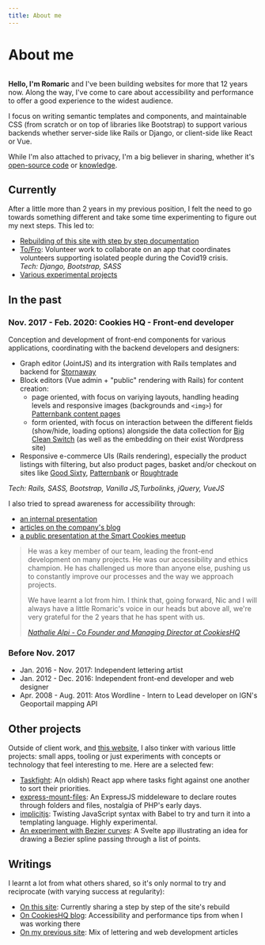 ```yaml
---
title: About me
---
```


About me
===

<div>

<img src="/media/me.png" alt="" class="avatar" role="presentation">

**Hello, I'm Romaric** and I've been building websites for more that 12 years now. Along the way, I've come to care about accessibility and performance to offer a good experience to the widest audience.

I focus on writing semantic templates and components, and maintainable CSS (from scratch or on top of libraries like Bootstrap)
to support various backends whether server-side like Rails or Django, or client-side like React or Vue.

</div>

While I'm also attached to privacy, I'm a big believer in sharing, whether it's [open-source code][github-profile] or [knowledge](#writings).

Currently
---

After a little more than 2 years in my previous position, I felt the need to go towards something different and take some time experimenting to figure out my next steps. This led to:

- [Rebuilding of this site with step by step documentation ](/posts/)
- [To/Fro][to-fro]: Volunteer work to collaborate on an app that coordinates volunteers supporting isolated people during the Covid19 crisis.<br> *Tech: Django, Bootstrap, SASS*
- [Various experimental projects](#other-projects)

In the past
---

### Nov. 2017 - Feb. 2020: Cookies HQ - Front-end developer

Conception and development of front-end components for various applications, coordinating with the backend developers and designers:

- Graph editor (JointJS) and its intergration with Rails templates and backend for [Stornaway][stornaway]
- Block editors (Vue admin + "public" rendering with Rails) for content creation:
  - page oriented, with focus on variying layouts, handling heading levels and responsive images (backgrounds and `<img>`) for [Patternbank content pages][patternbank]
  - form oriented, with focus on interaction between the different fields (show/hide, loading options) alongside the data collection for [Big Clean Switch][big-clean-switch] (as well as the embedding on their exist Wordpress site)
- Responsive e-commerce UIs (Rails rendering), especially the product listings with filtering, but also product pages, basket and/or checkout on sites like [Good Sixty], [Patternbank][patternbank-studio] or [Roughtrade]

*Tech: Rails, SASS, Bootstrap, Vanilla JS,Turbolinks, jQuery, VueJS*

I also tried to spread awareness for accessibility through:

- [an internal presentation][cookieshq-presentation]
- [articles on the company's blog][articles-at-cookies]
- [a public presentation at the Smart Cookies meetup][smart-cookies-accessibility]

<blockquote>

He was a key member of our team, leading the front-end development on many projects. He was our accessibility and ethics champion. He has challenged us more than anyone else, pushing us to constantly improve our processes and the way we approach projects.

We have learnt a lot from him. I think that, going forward, Nic and I will always have a little Romaric's voice in our heads but above all, we're very grateful for the 2 years that he has spent with us.

<cite><a href="https://www.linkedin.com/feed/update/urn%3Ali%3Aactivity%3A6638408058257055744/">Nathalie Alpi - Co Founder and Managing Director at CookiesHQ</a></cite>
</blockquote>

### Before Nov. 2017

- Jan. 2016 - Nov. 2017: Independent lettering artist
- Jan. 2012 - Dec. 2016: Independent front-end developer and web designer
- Apr. 2008 - Aug. 2011: Atos Wordline - Intern to Lead developer on IGN's Geoportail mapping API

Other projects
---

Outside of client work, and [this website][romaricpascal.is], I also tinker with various little projects: small apps, tooling or just experiments with concepts or technology that feel interesting to me. Here are a selected few:

- [Taskfight]: A(n oldish) React app where tasks fight against one another to sort their priorities.
- [express-mount-files]: An ExpressJS middeleware to declare routes through folders and files, nostalgia of PHP's early days.
- [implicitjs]: Twisting JavaScript syntax with Babel to try and turn it into a templating language. Highly experimental.
- [An experiment with Bezier curves][bezier-experiment]: A Svelte app illustrating an idea for drawing a Bezier spline passing through a list of points.

Writings
---

I learnt a lot from what others shared, so it's only normal to try and reciprocate (with varying success at regularity):

- [On this site](/posts/): Currently sharing a step by step of the site's rebuild
- [On CookiesHQ blog][articles-at-cookies]: Accessibility and performance tips from when I was working there
- [On my previous site](https://old.romaricpascal.is/writing-about/): Mix of lettering and web development articles

[stornaway]: https://www.stornaway.io/#homevideoplayer
[big-clean-switch]: https://bigcleanswitch.org/
[patternbank]: https://patterbank.com
[patternbank-studio]: https://patternbank.com/studio
[Roughtrade]: https://www.roughtrade.com/gb/s
[Good Sixty]: https://www.goodsixty.co.uk/retailers/bristol/115-earthcake
[to-fro]: https://github.com/cgillions/to-fro/
[hpe-loom]: https://community.hpe.com/t5/behind-the-scenes-at-labs/an-oral-history-of-the-machine-chapter-six-moving-from/ba-p/6934962
[hpe-loom-source]: https://github.com/HewlettPackard/loom
[cookieshq-presentation]: https://www.cookieshq.co.uk/posts/building-accessible-websites-is-a-job-for-the-whole-team
[articles-at-cookies]: https://www.cookieshq.co.uk/posts/author/romaric
[smart-cookies-accessibility]: https://www.meetup.com/Smart-Cookies-Bristol/events/264888812/
[Taskfight]: https://taskfight.romaricpascal.com
[express-mount-files]: https://github.com/rhumaric/express-mount-files
[implicitjs]: https://github.com/rhumaric/implicitjs
[romaricpascal.is]: https://github.com/rhumaric/romaricpascal.is
[bezier-experiment]: https://github.com/rhumaric/bezier-spline-experiment
[github-profile]: https://github.com/rhumaric/
